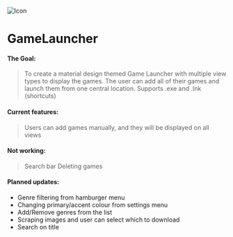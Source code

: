 ![Icon](https://i.imgur.com/dOirjeE.png)
# GameLauncher

#### The Goal: 
> To create a material design themed Game Launcher with multiple view types to display the games. The user can add all of their games and launch them from one central location. Supports .exe and .lnk (shortcuts)

#### Current features: 
> Users can add games manually, and they will be displayed on all views

#### Not working: 
> Search bar
> Deleting games

#### Planned updates:
- Genre filtering from hamburger menu
- Changing primary/accent colour from settings menu
- Add/Remove genres from the list
- Scraping images and user can select which to download
- Search on title
